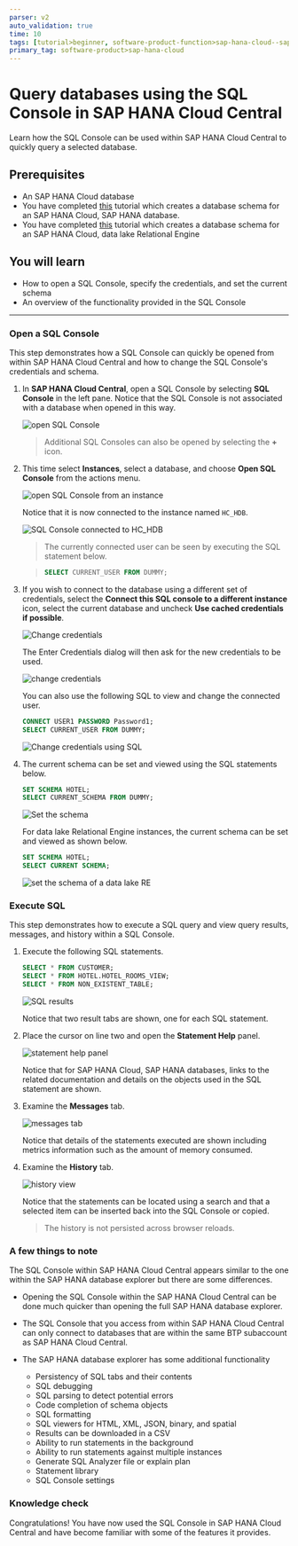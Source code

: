 ```yaml
---
parser: v2
auto_validation: true
time: 10
tags: [tutorial>beginner, software-product-function>sap-hana-cloud--sap-hana-database, software-product-function>sap-hana-cloud--data-lake]
primary_tag: software-product>sap-hana-cloud
---
```


# Query databases using the SQL Console in SAP HANA Cloud Central
<!-- description --> Learn how the SQL Console can be used within SAP HANA Cloud Central to quickly query a selected database.  

## Prerequisites
- An SAP HANA Cloud database
- You have completed [this](hana-dbx-create-schema) tutorial which creates a database schema for an SAP HANA Cloud, SAP HANA database.
- You have completed [this](hana-cloud-dl-clients-overview) tutorial which creates a database schema for an SAP HANA Cloud, data lake Relational Engine

## You will learn
  - How to open a SQL Console, specify the credentials, and set the current schema
  - An overview of the functionality provided in the SQL Console

---

### Open a SQL Console
This step demonstrates how a SQL Console can quickly be opened from within SAP HANA Cloud Central and how to change the SQL Console's credentials and schema.

1.  In **SAP HANA Cloud Central**, open a SQL Console by selecting **SQL Console** in the left pane.  Notice that the SQL Console is not associated with a database when opened in this way.

    ![open SQL Console](open-sql-console.png)

    >Additional SQL Consoles can also be opened by selecting the **+** icon.

2.  This time select **Instances**, select a database, and choose **Open SQL Console** from the actions menu.

    ![open SQL Console from an instance](open-sql-console-instance.png)

    Notice that it is now connected to the instance named `HC_HDB`.

    ![SQL Console connected to HC_HDB](sql-console-connected.png)

    >The currently connected user can be seen by executing the SQL statement below.

    >```SQL
    >SELECT CURRENT_USER FROM DUMMY;
    >```

3.  If you wish to connect to the database using a different set of credentials, select the **Connect this SQL console to a different instance** icon, select the current database and uncheck **Use cached credentials if possible**.

    ![Change credentials](change-credentials.png)

    The Enter Credentials dialog will then ask for the new credentials to be used.

    ![change credentials](change-credenitals2.png)

    You can also use the following SQL to view and change the connected user.

    ```SQL
    CONNECT USER1 PASSWORD Password1;
    SELECT CURRENT_USER FROM DUMMY;
    ```

    ![Change credentials using SQL](change-credentials-sql.png)

4.  The current schema can be set and viewed using the SQL statements below.

    ```SQL
    SET SCHEMA HOTEL;
    SELECT CURRENT_SCHEMA FROM DUMMY;
    ```

    ![Set the schema](set-schema.png)

    For data lake Relational Engine instances, the current schema can be set and viewed as shown below.

    ```SQL
    SET SCHEMA HOTEL;
    SELECT CURRENT SCHEMA;
    ```

    ![set the schema of a data lake RE](set-schema-dl.png)


### Execute SQL
This step demonstrates how to execute a SQL query and view query results, messages, and history within a SQL Console.  

1. Execute the following SQL statements.

    ```SQL
    SELECT * FROM CUSTOMER;
    SELECT * FROM HOTEL.HOTEL_ROOMS_VIEW;
    SELECT * FROM NON_EXISTENT_TABLE;
    ```

    ![SQL results](sql-results.png)

    Notice that two result tabs are shown, one for each SQL statement.

2. Place the cursor on line two and open the **Statement Help** panel.

    ![statement help panel](statement-help.png)

    Notice that for SAP HANA Cloud, SAP HANA databases, links to the related documentation and details on the objects used in the SQL statement are shown.

3. Examine the **Messages** tab.

    ![messages tab](messages-tab.png)

    Notice that details of the statements executed are shown including metrics information such as the amount of memory consumed.

4. Examine the **History** tab.

    ![history view](history.png)

    Notice that the statements can be located using a search and that a selected item can be inserted back into the SQL Console or copied.

    >The history is not persisted across browser reloads.

### A few things to note
The SQL Console within SAP HANA Cloud Central appears similar to the one within the SAP HANA database explorer but there are some differences.

* Opening the SQL Console within the SAP HANA Cloud Central can be done much quicker than opening the full SAP HANA database explorer.

* The SQL Console that you access from within SAP HANA Cloud Central can only connect to databases that are within the same BTP subaccount as SAP HANA Cloud Central. 

* The SAP HANA database explorer has some additional functionality

    * Persistency of SQL tabs and their contents
    * SQL debugging
    * SQL parsing to detect potential errors
    * Code completion of schema objects
    * SQL formatting
    * SQL viewers for HTML, XML, JSON, binary, and spatial
    * Results can be downloaded in a CSV
    * Ability to run statements in the background
    * Ability to run statements against multiple instances
    * Generate SQL Analyzer file or explain plan
    * Statement library
    * SQL Console settings

### Knowledge check

Congratulations! You have now used the SQL Console in SAP HANA Cloud Central and have become familiar with some of the features it provides.
